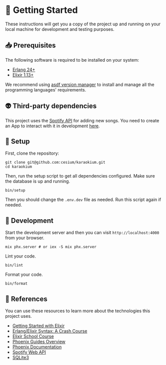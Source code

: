 [asdf-vm]: https://asdf-vm.com/

# 🚀 Getting Started

These instructions will get you a copy of the project up and running on your
local machine for development and testing purposes.

## 📥 Prerequisites

The following software is required to be installed on your system:

- [Erlang 24+](https://www.erlang.org/downloads)
- [Elixir 1.13+](https://elixir-lang.org/install.html)

We recommend using [asdf version manager][asdf-vm] to install and manage all
the programming languages' requirements.

## 👽 Third-party dependencies

This project uses the [Spotify
API](https://developer.spotify.com/documentation/web-api/) for adding new
songs. You need to create an App to interact with it in development
[here](https://developer.spotify.com/dashboard/applications).

## 🔧 Setup

First, clone the repository:

```
git clone git@github.com:cesium/karaokium.git
cd karaokium
```

Then, run the setup script to get all dependencies configured. Make sure the database is up and running.

```
bin/setup
```

Then you should change the `.env.dev` file as needed. Run this script again
if needed.

## 🔨 Development

Start the development server and then you can visit `http://localhost:4000`
from your browser.

```
mix phx.server # or iex -S mix phx.server
```

Lint your code.

```
bin/lint
```

Format your code.

```
bin/format
```

## 🔗 References

You can use these resources to learn more about the technologies this project
uses.

- [Getting Started with Elixir](https://elixir-lang.org/getting-started/introduction.html)
- [Erlang/Elixir Syntax: A Crash Course](https://elixir-lang.org/crash-course.html)
- [Elixir School Course](https://elixirschool.com/en/)
- [Phoenix Guides Overview](https://hexdocs.pm/phoenix/overview.html)
- [Phoenix Documentation](https://hexdocs.pm/phoenix)
- [Spotify Web API](https://developer.spotify.com/documentation/web-api/)
- [SQLite3](https://sqlite.org/docs.html)
